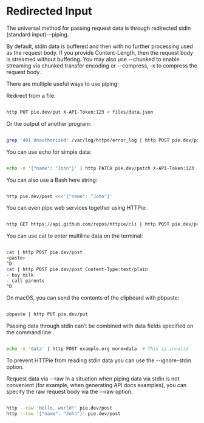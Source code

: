 # Redirected Input
The universal method for passing request data is through redirected stdin (standard input)—piping.

By default, stdin data is buffered and then with no further processing used as the request body. If you provide Content-Length, then the request body is streamed without buffering. You may also use --chunked to enable streaming via chunked transfer encoding or --compress, -x to compress the request body.

There are multiple useful ways to use piping:

Redirect from a file:
```sh

http PUT pie.dev/put X-API-Token:123 < files/data.json

```



Or the output of another program:
```sh

grep '401 Unauthorized' /var/log/httpd/error_log | http POST pie.dev/post

```



You can use echo for simple data:
```sh

echo -n '{"name": "John"}' | http PATCH pie.dev/patch X-API-Token:123

```



You can also use a Bash here string:
```sh

http pie.dev/post <<<'{"name": "John"}'

```

You can even pipe web services together using HTTPie:

```sh

http GET https://api.github.com/repos/httpie/cli | http POST pie.dev/post

```

You can use cat to enter multiline data on the terminal:

```sh

cat | http POST pie.dev/post
<paste>
^D
cat | http POST pie.dev/post Content-Type:text/plain
- buy milk
- call parents
^D

```

On macOS, you can send the contents of the clipboard with pbpaste:
```sh

pbpaste | http PUT pie.dev/put

```


Passing data through stdin can’t be combined with data fields specified on the command line:

```sh

echo -n 'data' | http POST example.org more=data  # This is invalid

```



To prevent HTTPie from reading stdin data you can use the --ignore-stdin option.

Request data via --raw
In a situation when piping data via stdin is not convenient (for example, when generating API docs examples), you can specify the raw request body via the --raw option.
```sh

http --raw 'Hello, world!' pie.dev/post
http --raw '{"name": "John"}' pie.dev/post

```
